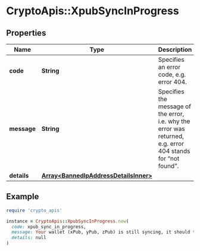 # CryptoApis::XpubSyncInProgress

## Properties

| Name | Type | Description | Notes |
| ---- | ---- | ----------- | ----- |
| **code** | **String** | Specifies an error code, e.g. error 404. |  |
| **message** | **String** | Specifies the message of the error, i.e. why the error was returned, e.g. error 404 stands for “not found”. |  |
| **details** | [**Array&lt;BannedIpAddressDetailsInner&gt;**](BannedIpAddressDetailsInner.md) |  | [optional] |

## Example

```ruby
require 'crypto_apis'

instance = CryptoApis::XpubSyncInProgress.new(
  code: xpub_sync_in_progress,
  message: Your wallet (xPub, yPub, zPub) is still syncing, it should take few seconds depending on how many transactions it has.,
  details: null
)
```

